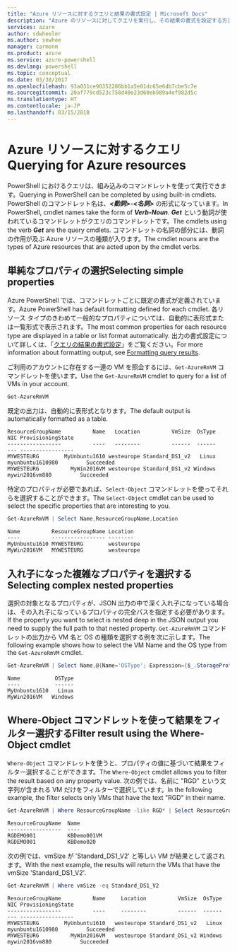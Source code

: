 ```yaml
---
title: "Azure リソースに対するクエリと結果の書式設定 | Microsoft Docs"
description: "Azure のリソースに対してクエリを実行し、その結果の書式を設定する方法について説明します。"
services: azure
author: sdwheeler
ms.author: sewhee
manager: carmonm
ms.product: azure
ms.service: azure-powershell
ms.devlang: powershell
ms.topic: conceptual
ms.date: 03/30/2017
ms.openlocfilehash: 93a031ce90352286bb1a5e01dc65e6db7cbe5c7e
ms.sourcegitcommit: 20af779cd523c758d40e23d60eb989a4ef982d5c
ms.translationtype: HT
ms.contentlocale: ja-JP
ms.lasthandoff: 03/15/2018
---
```

# <a name="querying-for-azure-resources"></a><span data-ttu-id="581ae-103">Azure リソースに対するクエリ</span><span class="sxs-lookup"><span data-stu-id="581ae-103">Querying for Azure resources</span></span>

<span data-ttu-id="581ae-104">PowerShell におけるクエリは、組み込みのコマンドレットを使って実行できます。</span><span class="sxs-lookup"><span data-stu-id="581ae-104">Querying in PowerShell can be completed by using built-in cmdlets.</span></span> <span data-ttu-id="581ae-105">PowerShell のコマンドレット名は、**_<動詞>-<名詞>_** の形式になっています。</span><span class="sxs-lookup"><span data-stu-id="581ae-105">In PowerShell, cmdlet names take the form of **_Verb-Noun_**.</span></span> <span data-ttu-id="581ae-106">**_Get_** という動詞が使われているコマンドレットがクエリのコマンドレットです。</span><span class="sxs-lookup"><span data-stu-id="581ae-106">The cmdlets using the verb **_Get_** are the query cmdlets.</span></span> <span data-ttu-id="581ae-107">コマンドレットの名詞の部分には、動詞の作用が及ぶ Azure リソースの種類が入ります。</span><span class="sxs-lookup"><span data-stu-id="581ae-107">The cmdlet nouns are the types of Azure resources that are acted upon by the cmdlet verbs.</span></span>


## <a name="selecting-simple-properties"></a><span data-ttu-id="581ae-108">単純なプロパティの選択</span><span class="sxs-lookup"><span data-stu-id="581ae-108">Selecting simple properties</span></span>

<span data-ttu-id="581ae-109">Azure PowerShell では、コマンドレットごとに既定の書式が定義されています。</span><span class="sxs-lookup"><span data-stu-id="581ae-109">Azure PowerShell has default formatting defined for each cmdlet.</span></span> <span data-ttu-id="581ae-110">各リソース タイプのきわめて一般的なプロパティについては、自動的に表形式または一覧形式で表示されます。</span><span class="sxs-lookup"><span data-stu-id="581ae-110">The most common properties for each resource type are displayed in a table or list format automatically.</span></span> <span data-ttu-id="581ae-111">出力の書式設定について詳しくは、「[クエリの結果の書式設定](formatting-output.md)」をご覧ください。</span><span class="sxs-lookup"><span data-stu-id="581ae-111">For more information about formatting output, see [Formatting query results](formatting-output.md).</span></span>

<span data-ttu-id="581ae-112">ご利用のアカウントに存在する一連の VM を照会するには、`Get-AzureRmVM` コマンドレットを使います。</span><span class="sxs-lookup"><span data-stu-id="581ae-112">Use the `Get-AzureRmVM` cmdlet to query for a list of VMs in your account.</span></span>

```powershell
Get-AzureRmVM
```

<span data-ttu-id="581ae-113">既定の出力は、自動的に表形式となります。</span><span class="sxs-lookup"><span data-stu-id="581ae-113">The default output is automatically formatted as a table.</span></span>

```
ResourceGroupName          Name   Location          VmSize  OsType              NIC ProvisioningState
-----------------          ----   --------          ------  ------              --- -----------------
MYWESTEURG        MyUnbuntu1610 westeurope Standard_DS1_v2   Linux myunbuntu1610980         Succeeded
MYWESTEURG          MyWin2016VM westeurope Standard_DS1_v2 Windows   mywin2016vm880         Succeeded
```

<span data-ttu-id="581ae-114">特定のプロパティが必要であれば、`Select-Object` コマンドレットを使ってそれらを選択することができます。</span><span class="sxs-lookup"><span data-stu-id="581ae-114">The `Select-Object` cmdlet can be used to select the specific properties that are interesting to you.</span></span>

```powershell
Get-AzureRmVM | Select Name,ResourceGroupName,Location
```

```
Name          ResourceGroupName Location
----          ----------------- --------
MyUnbuntu1610 MYWESTEURG        westeurope
MyWin2016VM   MYWESTEURG        westeurope
```

## <a name="selecting-complex-nested-properties"></a><span data-ttu-id="581ae-115">入れ子になった複雑なプロパティを選択する</span><span class="sxs-lookup"><span data-stu-id="581ae-115">Selecting complex nested properties</span></span>

<span data-ttu-id="581ae-116">選択の対象となるプロパティが、JSON 出力の中で深く入れ子になっている場合は、その入れ子になっているプロパティの完全パスを指定する必要があります。</span><span class="sxs-lookup"><span data-stu-id="581ae-116">If the property you want to select is nested deep in the JSON output you need to supply the full path to that nested property.</span></span> <span data-ttu-id="581ae-117">`Get-AzureRmVM` コマンドレットの出力から VM 名と OS の種類を選択する例を次に示します。</span><span class="sxs-lookup"><span data-stu-id="581ae-117">The following example shows how to select the VM Name and the OS type from the `Get-AzureRmVM` cmdlet.</span></span>

```powershell
Get-AzureRmVM | Select Name,@{Name='OSType'; Expression={$_.StorageProfile.OSDisk.OSType}}
```

```
Name           OSType
----           ------
MyUnbuntu1610   Linux
MyWin2016VM   Windows
```

## <a name="filter-result-using-the-where-object-cmdlet"></a><span data-ttu-id="581ae-118">Where-Object コマンドレットを使って結果をフィルター選択する</span><span class="sxs-lookup"><span data-stu-id="581ae-118">Filter result using the Where-Object cmdlet</span></span>

<span data-ttu-id="581ae-119">`Where-Object` コマンドレットを使うと、プロパティの値に基づいて結果をフィルター選択することができます。</span><span class="sxs-lookup"><span data-stu-id="581ae-119">The `Where-Object` cmdlet allows you to filter the result based on any property value.</span></span> <span data-ttu-id="581ae-120">次の例では、名前に "RGD" という文字列が含まれる VM だけをフィルターで選択しています。</span><span class="sxs-lookup"><span data-stu-id="581ae-120">In the following example, the filter selects only VMs that have the text "RGD" in their name.</span></span>

```powershell
Get-AzureRmVM | Where ResourceGroupName -like RGD* | Select ResourceGroupName,Name
```

```
ResourceGroupName  Name
-----------------  ----
RGDEMO001          KBDemo001VM
RGDEMO001          KBDemo020
```

<span data-ttu-id="581ae-121">次の例では、vmSize が 'Standard_DS1_V2' と等しい VM が結果として返されます。</span><span class="sxs-lookup"><span data-stu-id="581ae-121">With the next example, the results will return the VMs that have the vmSize 'Standard_DS1_V2'.</span></span>

```powershell
Get-AzureRmVM | Where vmSize -eq Standard_DS1_V2
```

```
ResourceGroupName          Name     Location          VmSize  OsType              NIC ProvisioningState
-----------------          ----     --------          ------  ------              --- -----------------
MYWESTEURG        MyUnbuntu1610   westeurope Standard_DS1_v2   Linux myunbuntu1610980         Succeeded
MYWESTEURG          MyWin2016VM   westeurope Standard_DS1_v2 Windows   mywin2016vm880         Succeeded
```
